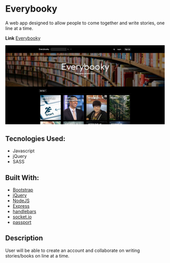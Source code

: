 # Everybooky

A web app designed to allow people to come together and write stories, one line at a time.

**Link** [Everybooky](https://sleepy-caverns-35821.herokuapp.com/)

![Everybooky](/public/images/screenshots/everybooky-dark.jpg)

## Tecnologies Used:
* Javascript
* jQuery
* SASS

## Built With:
* [Bootstrap](https://getbootstrap.com/)
* [jQuery](https://jquery.com/)
* [NodeJS](https://nodejs.org/en/docs/)
* [Express](https://expressjs.com/)
* [handlebars](https://handlebarsjs.com/)
* [socket.io](https://socket.io/)
* [passport](http://www.passportjs.org/)

## Description
User will be able to create an account and collaborate on writing stories/books on line at a time.